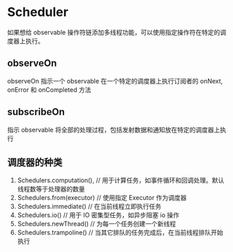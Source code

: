 # Scheduler
如果想给 observable 操作符链添加多线程功能，可以使用指定操作符在特定的调度器上执行。  
## observeOn
observeOn 指示一个 observable 在一个特定的调度器上执行订阅者的 onNext, onError 和 onCompleted 方法
## subscribeOn
指示 observable 将全部的处理过程，包括发射数据和通知放在特定的调度器上执行

## 调度器的种类
1. Schedulers.computation(), // 用于计算任务，如事件循环和回调处理。默认线程数等于处理器的数量
2. Schedulers.from(executor) // 使用指定 Executor 作为调度器
3. Schedulers.immediate() // 在当前线程立即执行任务
4. Schedulers.io() // 用于 IO 密集型任务，如异步阻塞 io 操作
5. Schedulers.newThread() // 为每一个任务创建一个新线程
6. Schedulers.trampoline() // 当其它排队的任务完成后，在当前线程排队开始执行
